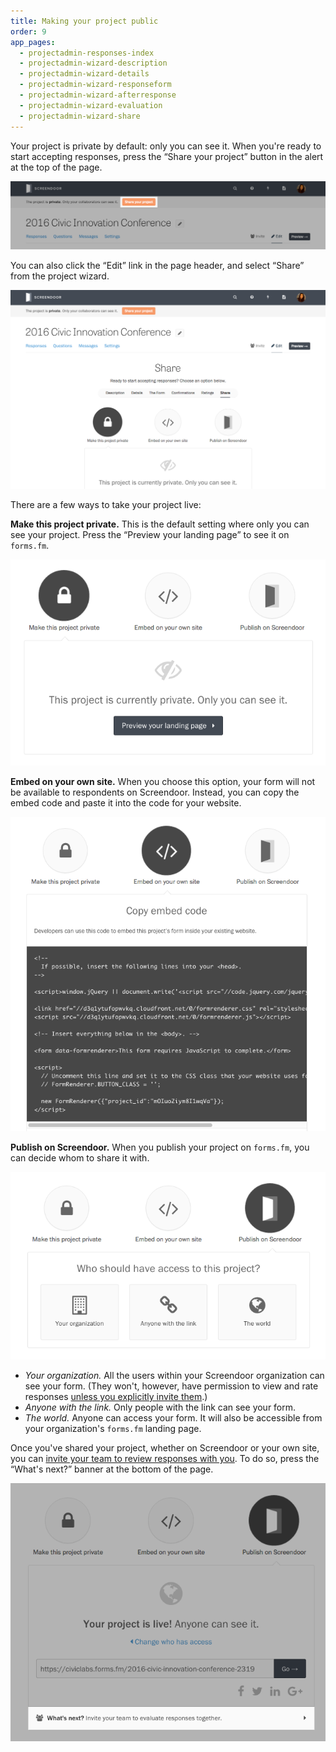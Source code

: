 ```yaml
---
title: Making your project public
order: 9
app_pages:
  - projectadmin-responses-index
  - projectadmin-wizard-description
  - projectadmin-wizard-details
  - projectadmin-wizard-responseform
  - projectadmin-wizard-afterresponse
  - projectadmin-wizard-evaluation
  - projectadmin-wizard-share
---
```


Your project is private by default: only you can see it. When you're ready to start accepting responses, press the &ldquo;Share your project&rdquo; button in the alert at the top of the page.

![The Share your project button.](../images/share_1.png)

You can also click the &ldquo;Edit&rdquo; link in the page header, and select &ldquo;Share&rdquo; from the project wizard.

![The Share page in the project wizard](../images/share_2.png)

There are a few ways to take your project live:

**Make this project private.** This is the default setting where only you can see your project. Press the &ldquo;Preview your landing page&rdquo; to see it on `forms.fm`.

![Make this project private setting.](../images/share_3.png)

**Embed on your own site.** When you choose this option, your form will not be available to respondents on Screendoor. Instead, you can copy the embed code and paste it into the code for your website.

![Project embed code](../images/share_4.png)

**Publish on Screendoor.** When you publish your project on `forms.fm`, you can decide whom to share it&nbsp;with.

![Choosing among Publish on Screendoor options.](../images/share_5.png)

- _Your organization._ All the users within your Screendoor organization can see your form. (They won't, however, have permission to view and rate responses [unless you explicitly invite them](/articles/screendoor/collaboration/collaborators.html).)
- _Anyone with the link._ Only people with the link can see your form.
- _The world._ Anyone can access your form. It will also be accessible from your organization's `forms.fm` landing page.

Once you've shared your project, whether on Screendoor or your own site, you can [invite your team to review responses with&nbsp;you](/articles/screendoor/collaboration/collaborators.html). To do so, press the &ldquo;What's next?&rdquo; banner at the bottom of the page.

![Inviting your team from the Share page.](../images/share_6.png)
